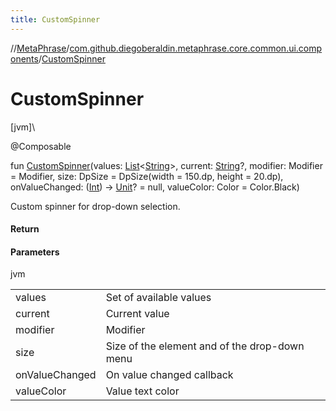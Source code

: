 ```yaml
---
title: CustomSpinner
---
```

//[MetaPhrase](../../index.html)/[com.github.diegoberaldin.metaphrase.core.common.ui.components](index.html)/[CustomSpinner](-custom-spinner.html)



# CustomSpinner



[jvm]\




@Composable



fun [CustomSpinner](-custom-spinner.html)(values: [List](https://kotlinlang.org/api/latest/jvm/stdlib/kotlin.collections/-list/index.html)&lt;[String](https://kotlinlang.org/api/latest/jvm/stdlib/kotlin/-string/index.html)&gt;, current: [String](https://kotlinlang.org/api/latest/jvm/stdlib/kotlin/-string/index.html)?, modifier: Modifier = Modifier, size: DpSize = DpSize(width = 150.dp, height = 20.dp), onValueChanged: ([Int](https://kotlinlang.org/api/latest/jvm/stdlib/kotlin/-int/index.html)) -&gt; [Unit](https://kotlinlang.org/api/latest/jvm/stdlib/kotlin/-unit/index.html)? = null, valueColor: Color = Color.Black)



Custom spinner for drop-down selection.



#### Return



#### Parameters


jvm

| | |
|---|---|
| values | Set of available values |
| current | Current value |
| modifier | Modifier |
| size | Size of the element and of the drop-down menu |
| onValueChanged | On value changed callback |
| valueColor | Value text color |




